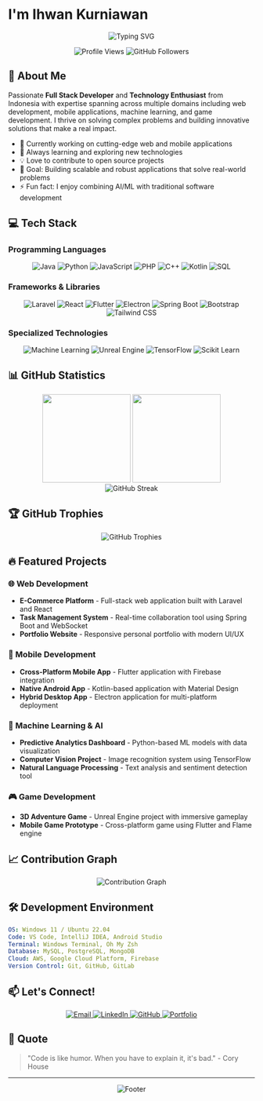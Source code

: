 # I'm Ihwan Kurniawan

<div align="center">
  <img src="https://readme-typing-svg.herokuapp.com?font=Fira+Code&size=22&duration=3000&pause=1000&color=2F81F7&center=true&vCenter=true&multiline=true&width=600&height=100&lines=Full+Stack+Developer;Mobile+App+Developer;Machine+Learning+Engineer;Game+Developer" alt="Typing SVG" />
</div>

<p align="center">
  <img src="https://komarev.com/ghpvc/?username=ihwankurniawan&color=blueviolet&style=flat-square&label=Profile+Views" alt="Profile Views" />
  <img src="https://img.shields.io/github/followers/ihwankurniawan?label=Followers&style=social" alt="GitHub Followers" />
</p>

## 🚀 About Me

Passionate **Full Stack Developer** and **Technology Enthusiast** from Indonesia with expertise spanning across multiple domains including web development, mobile applications, machine learning, and game development. I thrive on solving complex problems and building innovative solutions that make a real impact.

- 🔭 Currently working on cutting-edge web and mobile applications
- 🌱 Always learning and exploring new technologies
- 💡 Love to contribute to open source projects
- 🎯 Goal: Building scalable and robust applications that solve real-world problems
- ⚡ Fun fact: I enjoy combining AI/ML with traditional software development

## 💻 Tech Stack

### Programming Languages
<p align="center">
  <img src="https://img.shields.io/badge/Java-ED8B00?style=for-the-badge&logo=openjdk&logoColor=white" alt="Java" />
  <img src="https://img.shields.io/badge/Python-14354C?style=for-the-badge&logo=python&logoColor=white" alt="Python" />
  <img src="https://img.shields.io/badge/JavaScript-F7DF1E?style=for-the-badge&logo=javascript&logoColor=black" alt="JavaScript" />
  <img src="https://img.shields.io/badge/PHP-777BB4?style=for-the-badge&logo=php&logoColor=white" alt="PHP" />
  <img src="https://img.shields.io/badge/C++-00599C?style=for-the-badge&logo=c%2B%2B&logoColor=white" alt="C++" />
  <img src="https://img.shields.io/badge/Kotlin-0095D5?style=for-the-badge&logo=kotlin&logoColor=white" alt="Kotlin" />
  <img src="https://img.shields.io/badge/SQL-336791?style=for-the-badge&logo=postgresql&logoColor=white" alt="SQL" />
</p>

### Frameworks & Libraries
<p align="center">
  <img src="https://img.shields.io/badge/Laravel-FF2D20?style=for-the-badge&logo=laravel&logoColor=white" alt="Laravel" />
  <img src="https://img.shields.io/badge/React-20232A?style=for-the-badge&logo=react&logoColor=61DAFB" alt="React" />
  <img src="https://img.shields.io/badge/Flutter-02569B?style=for-the-badge&logo=flutter&logoColor=white" alt="Flutter" />
  <img src="https://img.shields.io/badge/Electron-191970?style=for-the-badge&logo=Electron&logoColor=white" alt="Electron" />
  <img src="https://img.shields.io/badge/Spring_Boot-6DB33F?style=for-the-badge&logo=spring-boot&logoColor=white" alt="Spring Boot" />
  <img src="https://img.shields.io/badge/Bootstrap-563D7C?style=for-the-badge&logo=bootstrap&logoColor=white" alt="Bootstrap" />
  <img src="https://img.shields.io/badge/Tailwind_CSS-38B2AC?style=for-the-badge&logo=tailwind-css&logoColor=white" alt="Tailwind CSS" />
</p>

### Specialized Technologies
<p align="center">
  <img src="https://img.shields.io/badge/Machine_Learning-FF6F00?style=for-the-badge&logo=tensorflow&logoColor=white" alt="Machine Learning" />
  <img src="https://img.shields.io/badge/Unreal_Engine-313131?style=for-the-badge&logo=unreal-engine&logoColor=white" alt="Unreal Engine" />
  <img src="https://img.shields.io/badge/TensorFlow-FF6F00?style=for-the-badge&logo=tensorflow&logoColor=white" alt="TensorFlow" />
  <img src="https://img.shields.io/badge/scikit--learn-F7931E?style=for-the-badge&logo=scikit-learn&logoColor=white" alt="Scikit Learn" />
</p>

## 📊 GitHub Statistics

<div align="center">
  <img height="180em" src="https://github-readme-stats.vercel.app/api?username=ihwankrn&show_icons=true&theme=tokyonight&include_all_commits=true&count_private=true"/>
  <img height="180em" src="https://github-readme-stats.vercel.app/api/top-langs/?username=ihwankrn&layout=compact&langs_count=8&theme=tokyonight"/>
</div>

<div align="center">
  <img src="https://github-readme-streak-stats.herokuapp.com/?user=ihwankrn&theme=tokyonight" alt="GitHub Streak" />
</div>

## 🏆 GitHub Trophies
<div align="center">
  <img src="https://github-profile-trophy.vercel.app/?username=ihwankrn&theme=tokyonight&row=1&column=7" alt="GitHub Trophies" />
</div>

## 🔥 Featured Projects

### 🌐 Web Development
- **E-Commerce Platform** - Full-stack web application built with Laravel and React
- **Task Management System** - Real-time collaboration tool using Spring Boot and WebSocket
- **Portfolio Website** - Responsive personal portfolio with modern UI/UX

### 📱 Mobile Development
- **Cross-Platform Mobile App** - Flutter application with Firebase integration
- **Native Android App** - Kotlin-based application with Material Design
- **Hybrid Desktop App** - Electron application for multi-platform deployment

### 🤖 Machine Learning & AI
- **Predictive Analytics Dashboard** - Python-based ML models with data visualization
- **Computer Vision Project** - Image recognition system using TensorFlow
- **Natural Language Processing** - Text analysis and sentiment detection tool

### 🎮 Game Development
- **3D Adventure Game** - Unreal Engine project with immersive gameplay
- **Mobile Game Prototype** - Cross-platform game using Flutter and Flame engine

## 📈 Contribution Graph
<div align="center">
  <img src="https://github-readme-activity-graph.vercel.app/graph?username=ihwankrn&theme=tokyo-night&hide_border=true" alt="Contribution Graph" />
</div>

## 🛠️ Development Environment

```yaml
OS: Windows 11 / Ubuntu 22.04
Code: VS Code, IntelliJ IDEA, Android Studio
Terminal: Windows Terminal, Oh My Zsh
Database: MySQL, PostgreSQL, MongoDB
Cloud: AWS, Google Cloud Platform, Firebase
Version Control: Git, GitHub, GitLab
```

## 📫 Let's Connect!

<p align="center">
  <a href="mailto:iwankrn@example.com">
    <img src="https://img.shields.io/badge/Gmail-D14836?style=for-the-badge&logo=gmail&logoColor=white" alt="Email" />
  </a>
  <a href="https://linkedin.com/in/ihwankrn">
    <img src="https://img.shields.io/badge/LinkedIn-0077B5?style=for-the-badge&logo=linkedin&logoColor=white" alt="LinkedIn" />
  </a>
  <a href="https://github.com/ihwankrn">
    <img src="https://img.shields.io/badge/GitHub-100000?style=for-the-badge&logo=github&logoColor=white" alt="GitHub" />
  </a>
  <a href="https://portfolio.ihwankrn.dev">
    <img src="https://img.shields.io/badge/Portfolio-FF5722?style=for-the-badge&logo=web&logoColor=white" alt="Portfolio" />
  </a>
</p>

## 💭 Quote

> "Code is like humor. When you have to explain it, it's bad." - Cory House

---

<div align="center">
  <img src="https://capsule-render.vercel.app/api?type=waving&color=gradient&height=100&section=footer&text=Thanks%20for%20visiting!&fontSize=16&fontAlignY=65&desc=Let's%20build%20something%20amazing%20together&descAlignY=51&descAlign=center" alt="Footer" />
</div>
